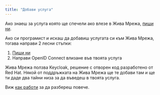 ```yaml
---
title: "Добави услуга"
---
```


Ако знаеш за услуга която ще спечели ако влезе в Жива Мрежа, [пиши ни](/пиши-ни).

Ако си програмист и искаш да добавиш услугата си към Жива Мрежа, тогава направи 2 лесни стъпки:

1. [Пиши ни](/пиши-ни)
2. Направи OpenID Connect влизане във твоята услуга

Жива Мрежа ползва Keycloak, решение с отворен код разработено от Red Hat. Някой от поддръжката на Жива Мрежа ще те добави там и ще ти даде два тайни низа за да въведеш в твоята услуга.

Виж [как работи](/как-работи) за да разбереш повече.
